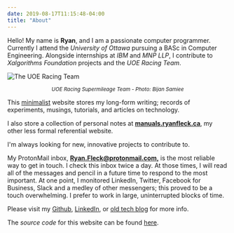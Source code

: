 ```yaml
---
date: 2019-08-17T11:15:48-04:00
title: "About"
---
```


Hello! My name is **Ryan**, and I am a passionate computer programmer. Currently I
attend the _University of Ottawa_ pursuing a BASc in Computer Engineering.
Alongside internships at _IBM_ and _MNP LLP_, I contribute to _Xalgorithms
Foundation_ projects and the _UOE Racing Team_.

<link rel="preload" as="image" href="/pics/uoe/team_picture_2_compressed.jpg">

![The UOE Racing Team](pics/uoe/team_picture_2_compressed.jpg)

<p style="text-align:center"><small><i>UOE Racing Supermileage Team - Photo: Bijan Samiee</i></small></p>

This [minimalist](/2019/digital-minimalism/) website stores my
long-form writing; records of experiments, musings, tutorials, and articles on
technology.

I also store a collection of personal notes at **[manuals.ryanfleck.ca](https://manuals.ryanfleck.ca)**, my other less formal referential website.

I'm always looking for new, innovative projects to contribute to.

My ProtonMail inbox,
**[Ryan.Fleck@protonmail.com,](mailto:ryan.fleck@protonmail.com)**
is the most reliable way to get in touch.
I check this inbox twice a day. At those times, I will read all of the messages
and pencil in a future time to respond to the most important. At one point, I
monitored LinkedIn, Twitter, Facebook for Business, Slack and a medley of
other messengers; this proved to be a touch overwhelming. I prefer to work in
large, uninterrupted blocks of time.

Please visit my [Github](https://github.com/ryanfleck/),
[LinkedIn](https://www.linkedin.com/in/ryan-c-fleck/), or [old tech blog](https://ryanfleck.github.io) for more info.

The _source code_ for this website can be found [here](https://github.com/RyanFleck/ryanfleck.ca).
